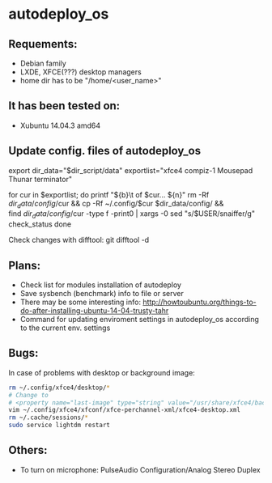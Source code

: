 # autodeploy_os

## Requements:
- Debian family
- LXDE, XFCE(???) desktop managers
- home dir has to be "/home/<user_name>"

## It has been tested on:
- Xubuntu 14.04.3 amd64

## Update config. files of autodeploy_os
export dir_data="$dir_script/data"
exportlist="xfce4 compiz-1 Mousepad Thunar terminator"

for cur in $exportlist; do
  printf "${b}\t of $cur... ${n}"
  rm -Rf $dir_data/config/$cur && cp -Rf ~/.config/$cur $dir_data/config/ && \
    find $dir_data/config/$cur -type f -print0 | xargs -0 sed "s/$USER/snaiffer/g"
  check_status
done

Check changes with difftool:
git difftool -d

## Plans:
- Check list for modules installation of autodeploy
- Save sysbench (benchmark) info to file or server
- There may be some interesting info: http://howtoubuntu.org/things-to-do-after-installing-ubuntu-14-04-trusty-tahr
- Command for updating enviroment settings in autodeploy_os according to the current env. settings

## Bugs:
In case of problems with desktop or background image:

```sh
rm ~/.config/xfce4/desktop/*
# Change to
# <property name="last-image" type="string" value="/usr/share/xfce4/backdrops/solitude.jpg"/>
vim ~/.config/xfce4/xfconf/xfce-perchannel-xml/xfce4-desktop.xml
rm ~/.cache/sessions/*
sudo service lightdm restart
```

## Others:
- To turn on microphone: PulseAudio Configuration/Analog Stereo Duplex
